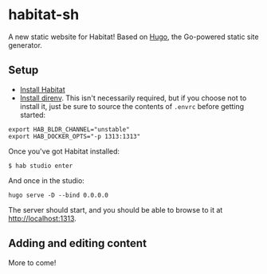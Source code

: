 # habitat-sh

A new static website for Habitat! Based on [Hugo](https://gohugo.io), the Go-powered static site generator.

## Setup

* [Install Habitat](https://www.habitat.sh/tutorials/download/)
* [Install direnv](https://direnv.net/). This isn't necessarily required, but if you choose not to install it, just be sure to source the contents of `.envrc` before getting started:

```
export HAB_BLDR_CHANNEL="unstable"
export HAB_DOCKER_OPTS="-p 1313:1313"
```

Once you've got Habitat installed:

```
$ hab studio enter
```

And once in the studio:

```
hugo serve -D --bind 0.0.0.0
```

The server should start, and you should be able to browse to it at [http://localhost:1313](http://localhost:1313).

## Adding and editing content

More to come!
